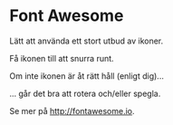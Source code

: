 Font Awesome
============
         
<i class="fa fa-share fa-fw"></i> Lätt att använda ett stort utbud av ikoner.

<i class="fa fa-circle-o-notch fa-spin fa-fw"></i> Få ikonen till att snurra runt.

<i class="fa fa-shield fa-fw"></i> Om inte ikonen är åt rätt håll (enligt dig)...

<i class="fa fa-shield fa-rotate-270 fa-fw"></i> ... går det bra att rotera och/eller spegla.

<i class="fa fa-flag fa-fw"></i> Se mer på <http://fontawesome.io>.
